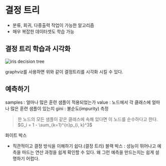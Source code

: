 # 결정 트리

- 분류, 회귀, 다중출력 작업이 가능한 알고리즘
- 매우 복잡한 데이터셋도 학습 가능

## 결정 트리 학습과 시각화

![iris decision tree](https://2bhapby.github.io/images/iris_decision_tree.PNG)

graphviz를 사용하면 위와 같이 결정트리를 시각화 시킬 수 있다.

## 예측하기

samples : 얼마나 많은 훈련 샘플이 적용되었는가
value : 노드에서 각 클래스에 얼마나 많은 훈련 샘플이 있는지
gini : 불순도(impurity) 측정
> 한 노드의 모든 샘플이 같은 클래스에 속해 있다면 이 노드를 순수하다고 한다.
> $G_i = 1 - \sum_{k=1}^{n}p_{i, k}^3$

화이트 박스
- 직관적이고 결정 방식을 이해하기 쉽다.(결정 트리)
블랙 박스 : 성능이 뛰어나고 예측을 마드는 연산 과정을 쉽게 확인할 수 있다. 왜 그런 예측을 만드는지는 쉽게 설명하기 어렵다.
<!--stackedit_data:
eyJoaXN0b3J5IjpbMTE1NTM1MzY0MywtNTM2NDQwMDM1LC0yMD
g4NzQ2NjEyXX0=
-->
